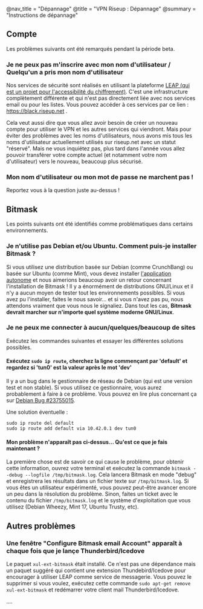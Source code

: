 @nav_title = "Dépannage"
@title = "VPN Riseup : Dépannage"
@summary = "Instructions de dépannage"

## Compte

Les problèmes suivants ont été remarqués pendant la période beta.

### Je ne peux pas m'inscrire avec mon nom d'utilisateur / Quelqu'un a pris mon nom d'utilisateur

Nos services de sécurité sont réalisés en utilisant la plateforme  [LEAP (qui est un projet pour l'accessibilité du chiffrement)](https://leap.se). C'est une infrastructure complètement différente et qui n'est pas directement liée avec nos services email ou pour les listes. Vous pouvez accéder à ces services par ce lien : https://black.riseup.net .

Cela veut aussi dire que vous allez avoir besoin de créer un nouveau compte pour utiliser le VPN et les autres services qui viendront. Mais pour éviter des problèmes avec les noms d'utilisateurs, nous avons mis tous les noms d'utilisateur actuellement utilisés sur riseup.net avec un statut "réservé". Mais ne vous inquiétez pas, plus tard dans l'année vous allez pouvoir transférer votre compte actuel (et notamment votre nom d'utilisateur) vers le nouveau, beaucoup plus sécurisé.


### Mon nom d'utilisateur ou mon mot de passe ne marchent pas !

Reportez vous à la question juste au-dessus !

## Bitmask

Les points suivants ont été identifiés comme problématiques dans certains environnements.

### Je n'utilise pas Debian et/ou Ubuntu. Comment puis-je installer Bitmask ?

Si vous utilisez une distribution basée sur Debian (comme CrunchBang) ou basée sur Ubuntu (comme Mint), vous devez installer [l'application autonome]() et nous aimerions beaucoup avoir un retour concernant l'installation de Bitmask ! Il y a énormément de distributions GNU/Linux et il n'y a aucun moyen de tester tout les environnements possibles. Si vous avez pu l'installer, faites le nous savoir... et si vous n'avez pas pu, nous attendons vraiment que vous nous le signaliez. Dans tout les cas, **Bitmask devrait marcher sur n'importe quel système moderne GNU/Linux**. 


### Je ne peux me connecter à aucun/quelques/beaucoup de sites

Exécutez les commandes suivantes et essayer les différentes solutions possibles.

#### Exécutez `sudo ip route`, cherchez la ligne commençant par 'default' et regardez si 'tun0' est la valeur après le mot 'dev'

Il y a un bug dans le gestionnaire de réseau de Debian (qui est une version test et non stable). Si vous utilisez ce gestionnaire, vous aurez probablement à faire à ce problème. Vous pouvez en lire plus concernant ça sur [Debian Bug #23755015](https://bugs.debian.org/cgi-bin/bugreport.cgi?bug=%23755015).

Une solution éventuelle :

    sudo ip route del default
    sudo ip route add default via 10.42.0.1 dev tun0

#### Mon problème n'apparaît pas ci-dessus... Qu'est ce que je fais maintenant ?

La première chose est de savoir ce qui cause le problème, pour obtenir cette information, ouvrez votre terminal et exécutez la commande `bitmask --debug --logfile /tmp/bitmask.log`. Cela lancera Bitmask en mode "debug" et enregistrera les résultats dans un fichier texte sur `/tmp/bitmask.log`. Si vous êtes un utilisateur expérimenté, vous pouvez peut-être avancer encore un peu dans la résolution du problème. Sinon, faites un ticket avec le contenu du fichier `/tmp/bitmask.log` et le système d'exploitation que vous utilisez (Debian Wheezy, Mint 17, Ubuntu Trusty, etc).

## Autres problèmes

### Une fenêtre "Configure Bitmask email Account" apparaît à chaque fois que je lançe Thunderbird/Icedove

Le paquet `xul-ext-bitmask` était installé. Ce n'est pas une dépendance mais un paquet suggéré qui contient une extension Thundebird/Icedove pour encourager à utiliser LEAP comme service de messagerie. Vous pouvez le supprimer si vous voulez, exécutez cette commande `sudo apt-get remove xul-ext-bitmask` et redémarrer votre client mail Thunderbird/Icedove.

....

